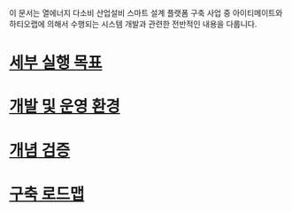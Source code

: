 이 문서는 열에너지 다소비 산업설비 스마트 설계 플랫폼 구축 사업 중 아이티메이트와 하티오랩에 의해서 수행되는 시스템 개발과 관련한 전반적인 내용을 다룹니다.

# [세부 실행 목표](./docs/concept.md)

# [개발 및 운영 환경](./docs/devops)

# [개념 검증](./docs/poc)

# [구축 로드맵](./docs/roadmap)

